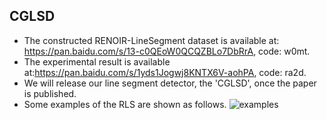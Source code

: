 ## CGLSD
- The constructed RENOIR-LineSegment dataset is available at: https://pan.baidu.com/s/13-c0QEoW0QCQZBLo7DbRrA, code: w0mt.
- The experimental result is available at:https://pan.baidu.com/s/1yds1Jogwj8KNTX6V-aohPA, code: ra2d.
- We will release our line segment detector, the 'CGLSD', once the paper is published.
- Some examples of the RLS are shown as follows.
![examples](https://github.com/alubawzk/CGLSD/assets/58645426/85ec0ed9-4619-45cd-9a09-e00554cf06fc)
